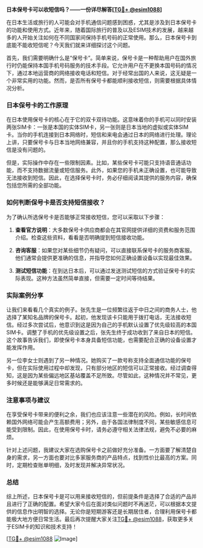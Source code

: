 **日本保号卡可以收短信吗？——一份详尽解答[[TG💪+ @esim1088](https://t.me/s/esim1088)]**

在日本生活或旅行的人可能会对手机通信问题感到困惑，尤其是涉及到日本保号卡的功能和使用方式。近年来，随着国际旅行的普及以及ESIM技术的发展，越来越多的人开始关注如何在不同国家间保持手机号码的正常使用。那么，日本保号卡到底能不能收短信呢？今天我们就来详细探讨这个问题。

首先，我们需要明确什么是“保号卡”。简单来说，保号卡是一种帮助用户在国外旅行时仍能保持本国手机号码服务的技术手段。它允许用户在不更换本国号码的情况下，通过本地运营商的网络接收电话和短信。对于经常出国的人来说，这无疑是一个非常实用的功能。然而，是否所有保号卡都能顺利接收短信，则需要根据具体情况分析。

### 日本保号卡的工作原理

在日本使用保号卡的核心在于它的双卡双待功能。这意味着你的手机可以同时安装两张SIM卡：一张是本国的实体SIM卡，另一张则是日本当地的虚拟或实体SIM卡。当你的手机连接到日本网络时，短信和来电会通过日本的网络进行处理。理论上讲，只要保号卡与日本当地网络兼容，并且你的手机支持这种配置，那么接收短信是没有问题的。

但是，实际操作中存在一些限制因素。比如，某些保号卡可能只支持语音通话功能，而不支持数据流量或短信服务。此外，如果您的手机未正确设置，也可能导致无法接收到短信。因此，在选择保号卡时，务必仔细阅读其提供的服务内容，确保包括您所需的全部功能。

### 如何判断保号卡是否支持短信接收？

为了确认所选保号卡是否能够正常接收短信，您可以采取以下步骤：

1. **查看官方说明**：大多数保号卡供应商都会在其官网提供详细的资费和服务范围介绍。检查这些资料，看看是否明确提到短信接收功能。
   
2. **咨询客服**：如果您对某些细节仍有疑问，可以直接联系保号卡的服务商客服。他们通常会提供更准确的信息，并指导您如何正确设置设备以实现最佳效果。

3. **测试短信功能**：在到达日本后，可以通过发送测试短信的方式验证保号卡的实际表现。这种方法虽然简单直接，但需要一定时间等待结果。

### 实际案例分享

让我们来看看几个真实的例子。张先生是一位频繁往返于中日之间的商务人士，他选择了某知名品牌的保号卡。起初，他发现该卡只能用于拨打电话，无法接收短信。经过多次尝试后，他意识到这是因为自己的手机默认设置了优先级较高的本国SIM卡。调整了手机的优先级设置之后，张先生终于成功收到了来自日本的短信。这个故事告诉我们，即使保号卡本身具备短信功能，也需要配合正确的设备设置才能发挥作用。

另一位李女士则遇到了另一种情况。她购买了一款号称支持全面通信功能的保号卡，但在实际使用过程中却发现，只有部分地区的短信可以正常接收。经过调查得知，这是因为某些偏远地区基站覆盖不足所致。尽管如此，这种情况并不常见，更多时候还是能够满足日常需求的。

### 注意事项与建议

在享受保号卡带来的便利之余，我们也应该注意一些潜在的风险。例如，长时间依赖国外网络可能会产生高额费用；另外，由于各国法律制度不同，某些敏感信息可能受到限制。因此，在使用保号卡时，请务必遵守相关法律法规，避免不必要的麻烦。

针对上述问题，我建议大家在选购保号卡之前做好充分准备。一方面要了解清楚自身的需求，另一方面也要对比多家服务商的产品特点，找到性价比最高的方案。同时，定期检查账单明细，及时发现并解决异常状况。

### 总结

综上所述，日本保号卡是可以用来接收短信的，但前提条件是选择了合适的产品并且进行了正确的配置。希望大家今后在面对类似问题时不再迷茫，可以根据本文提供的信息作出明智的选择。无论你是短期游客还是长期居住者，合理利用保号卡都能极大地方便日常生活。最后再次提醒大家关注[TG💪+ @esim1088](https://t.me/s/esim1088)，获取更多关于ESIM卡的知识和技术支持！

[[TG💪+ @esim1088](https://t.me/s/esim1088) ![Image](https://i.postimg.cc/4NQfJmqS/Snipaste-2025-05-13-00-14-12.png)]
